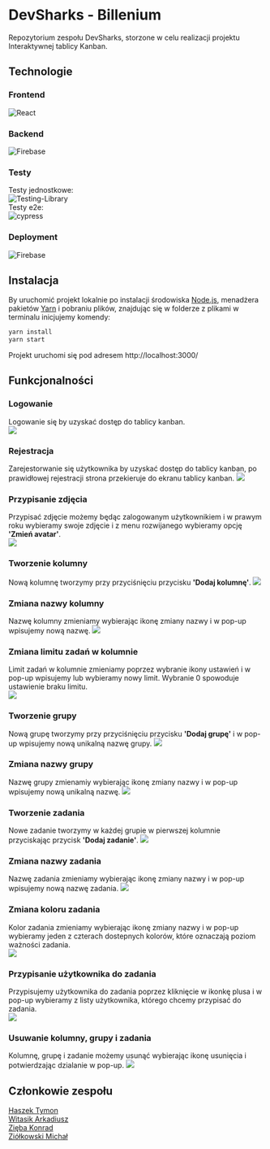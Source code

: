# DevSharks - Billenium
Repozytorium zespołu DevSharks, storzone w celu realizacji projektu Interaktywnej tablicy Kanban.

## Technologie
### Frontend
![React](https://img.shields.io/badge/react-%2320232a.svg?style=for-the-badge&logo=react&logoColor=%2361DAFB)
### Backend
![Firebase](https://img.shields.io/badge/firebase-%23039BE5.svg?style=for-the-badge&logo=firebase)
### Testy
Testy jednostkowe:\
![Testing-Library](https://img.shields.io/badge/-TestingLibrary-%23E33332?style=for-the-badge&logo=testing-library&logoColor=white)\
Testy e2e:\
![cypress](https://img.shields.io/badge/-cypress-%23E5E5E5?style=for-the-badge&logo=cypress&logoColor=058a5e)
### Deployment
![Firebase](https://img.shields.io/badge/firebase-%23039BE5.svg?style=for-the-badge&logo=firebase)


## Instalacja
By uruchomić projekt lokalnie po instalacji środowiska [Node.js](https://nodejs.org/en), menadżera pakietów [Yarn](https://yarnpkg.com/getting-started/install) i pobraniu plików, znajdując się w folderze z plikami w terminalu inicjujemy komendy:
```bash
yarn install
yarn start
```
Projekt uruchomi się pod adresem http://localhost:3000/

## Funkcjonalności 

### Logowanie
Logowanie się by uzyskać dostęp do tablicy kanban.\
![](https://github.com/konradzieba/DevSharks-Billenium/blob/main/Documentation/media/Logowanie.gif)

### Rejestracja
Zarejestorwanie się użytkownika by uzyskać dostęp do tablicy kanban, po prawidłowej rejestracji strona przekieruje do ekranu tablicy kanban.
![](https://github.com/konradzieba/DevSharks-Billenium/blob/main/Documentation/media/Rejestracja.gif)

### Przypisanie zdjęcia 
Przypisać zdjęcie możemy będąc zalogowanym użytkownikiem i w prawym roku wybieramy swoje zdjęcie i z menu rozwijanego wybieramy opcję **'Zmień avatar'**.\
![](https://github.com/konradzieba/DevSharks-Billenium/blob/main/Documentation/media/Zmiana_avatara.gif)

### Tworzenie kolumny
Nową kolumnę tworzymy przy przyciśnięciu przycisku **'Dodaj kolumnę'**.
![](https://github.com/konradzieba/DevSharks-Billenium/blob/main/Documentation/media/Tworzenie_kolumny.gif)

### Zmiana nazwy kolumny
Nazwę kolumny zmieniamy wybierając ikonę zmiany nazwy i w pop-up wpisujemy nową nazwę.
![](https://github.com/konradzieba/DevSharks-Billenium/blob/main/Documentation/media/Zmiana_nazwy_kolumny.gif)

### Zmiana limitu zadań w kolumnie
Limit zadań w kolumnie zmieniamy poprzez wybranie ikony ustawień i w pop-up wpisujemy lub wybieramy nowy limit. Wybranie 0 spowoduje ustawienie braku limitu.\
![](https://github.com/konradzieba/DevSharks-Billenium/blob/main/Documentation/media/Zmiana_limitu.gif)

### Tworzenie grupy
Nową grupę tworzymy przy przyciśnięciu przycisku **'Dodaj grupę'** i w pop-up wpisujemy nową unikalną nazwę grupy.
![](https://github.com/konradzieba/DevSharks-Billenium/blob/main/Documentation/media/Tworznie_grupy.gif)

### Zmiana nazwy grupy
Nazwę grupy zmienamiy wybierając ikonę zmiany nazwy i w pop-up wpisujemy nową unikalną nazwę.
![](https://github.com/konradzieba/DevSharks-Billenium/blob/main/Documentation/media/Zmiana_nazwy_grupy.gif)

### Tworzenie zadania
Nowe zadanie tworzymy w każdej grupie w pierwszej kolumnie przyciskając przycisk **'Dodaj zadanie'**.
![](https://github.com/konradzieba/DevSharks-Billenium/blob/main/Documentation/media/Tworznie_zadania.gif)

### Zmiana nazwy zadania
Nazwę zadania zmieniamy wybierając ikonę zmiany nazwy i w pop-up wpisujemy nową nazwę zadania.
![](https://github.com/konradzieba/DevSharks-Billenium/blob/main/Documentation/media/Zmiana_nazwy_zadania.gif)

### Zmiana koloru zadania
Kolor zadania zmieniamy wybierając ikonę zmiany nazwy i w pop-up wybieramy jeden z czterach dostepnych kolorów, które oznaczają poziom ważności zadania.\
![](https://github.com/konradzieba/DevSharks-Billenium/blob/main/Documentation/media/Zmiana_koloru_zadania.gif)

### Przypisanie użytkownika do zadania
Przypisujemy użytkownika do zadania poprzez kliknięcie w ikonkę plusa i w pop-up wybieramy z listy użytkownika, którego chcemy przypisać do zadania.\
![](https://github.com/konradzieba/DevSharks-Billenium/blob/main/Documentation/media/Przypisanie_uzytkownika_do_zadania.gif)

### Usuwanie kolumny, grupy i zadania
Kolumnę, grupę i zadanie możemy usunąć wybierając ikonę usunięcia i potwierdzając dzialanie w pop-up.
![](https://github.com/konradzieba/DevSharks-Billenium/blob/main/Documentation/media/Usuwanie.gif)

## Członkowie zespołu
[Haszek Tymon](https://github.com/Tymon-bot)\
[Witasik Arkadiusz](https://github.com/ArkadiuszWitasik)\
[Zięba Konrad](https://github.com/konradzieba)\
[Ziółkowski Michał](https://github.com/MichalZZZZ)
